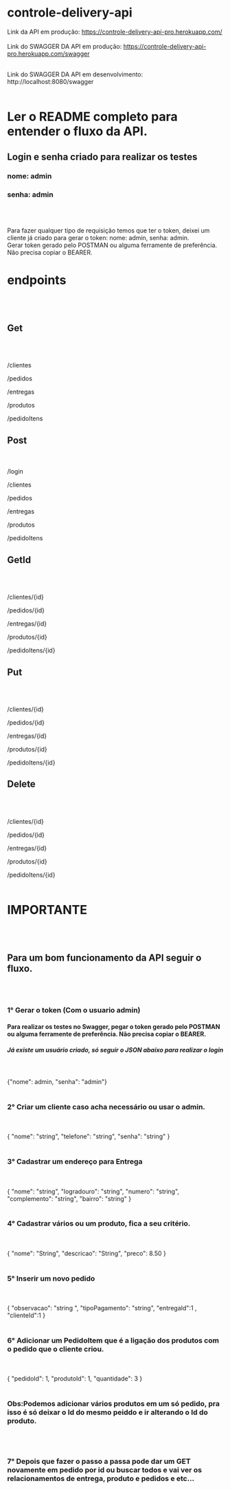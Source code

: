 # controle-delivery-api

Link da API em produção: https://controle-delivery-api-pro.herokuapp.com/
</br>
</br>
Link do SWAGGER DA  API em produção: https://controle-delivery-api-pro.herokuapp.com/swagger
</br>
</br>

Link do SWAGGER DA  API em desenvolvimento: http://localhost:8080/swagger
</br>
</br>

<h1>Ler o README completo para entender o fluxo da API.</h1>
<h2>Login e senha criado para realizar os testes</h2>
<h3>nome: admin</h3>
<h3>senha: admin</h3>
</br>
</br>


Para fazer qualquer tipo de requisição temos que ter o token,
deixei um cliente já criado para gerar o token: nome: admin, senha: admin.
<br>
Gerar token gerado pelo POSTMAN ou alguma ferramente de preferência. Não precisa copiar o BEARER.
<br>
<h1>endpoints</h1>
</br>
</br>
<h2>Get</h2>
</br>
</br>

/clientes

/pedidos

/entregas

/produtos

/pedidoItens

<h2>Post</h2>
</br>
</br>
/login

/clientes

/pedidos

/entregas

/produtos

/pedidoItens

<h2>GetId</h2>
</br>
</br>

/clientes/{id}

/pedidos/{id}

/entregas/{id}

/produtos/{id}

/pedidoItens/{id}

<h2>Put</h2>
</br>
</br>

/clientes/{id}

/pedidos/{id}

/entregas/{id}

/produtos/{id}

/pedidoItens/{id}

<h2>Delete</h2>
</br>
</br>

/clientes/{id}

/pedidos/{id}

/entregas/{id}

/produtos/{id}

/pedidoItens/{id}
</br>
</br>

<h1>IMPORTANTE</h1> 
</br>
</br>

<h2>Para um bom funcionamento da API seguir o fluxo.</h2>
</br>
</br>

<h3>1° Gerar o token (Com o usuario admin)</h3>
<h4>Para realizar os testes no Swagger, pegar o token gerado pelo POSTMAN ou alguma ferramente de preferência. Não precisa copiar o BEARER.</h4>
<h5>Já existe um usuário criado, só seguir o JSON abaixo para realizar o login</h5>
</br>
</br>
{"nome": admin, "senha": "admin"}
</br>
</br>
<h3>2° Criar um cliente caso acha necessário ou usar o admin.</h3>
</br>
</br>
{
"nome": "string",
"telefone": "string",
"senha": "string"
}
</br>
</br>
<h3>3° Cadastrar um endereço para Entrega</h3>
</br>
</br>
{   
    "nome": "string",
    "logradouro": "string",
    "numero": "string",
    "complemento": "string",
    "bairro": "string"  
}
</br>
</br>
<h3>4° Cadastrar vários ou um produto, fica a seu critério.</h3>
</br>
</br>
{
    "nome": "String",
    "descricao": "String",
    "preco": 8.50
}
</br>
</br>
<h3>5° Inserir um novo pedido </h3>
</br>
</br>
    {
    "observacao": "string ",
    "tipoPagamento": "string",
    "entregaId":1 ,
    "clienteId":1 
    }
</br>
</br>
<h3>6° Adicionar um PedidoItem que é a ligação dos produtos com o pedido que o cliente criou.</h3>
</br>
</br>
{
    "pedidoId": 1,
    "produtoId": 1,
    "quantidade": 3
}
</br>
</br>
<h3>Obs:Podemos adicionar vários produtos em um só pedido, pra isso é só deixar o Id do mesmo peiddo e ir alterando o Id do produto. </h3>
</br>
</br>
<h3>7° Depois que fazer o passo a passa pode dar um GET novamente em pedido por id ou buscar todos e vai ver os relacionamentos de entrega, produto e pedidos e etc...</h3>
